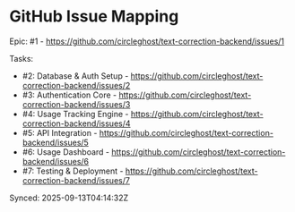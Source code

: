 # GitHub Issue Mapping

Epic: #1 - https://github.com/circleghost/text-correction-backend/issues/1

Tasks:
- #2: Database & Auth Setup - https://github.com/circleghost/text-correction-backend/issues/2
- #3: Authentication Core - https://github.com/circleghost/text-correction-backend/issues/3
- #4: Usage Tracking Engine - https://github.com/circleghost/text-correction-backend/issues/4
- #5: API Integration - https://github.com/circleghost/text-correction-backend/issues/5
- #6: Usage Dashboard - https://github.com/circleghost/text-correction-backend/issues/6
- #7: Testing & Deployment - https://github.com/circleghost/text-correction-backend/issues/7

Synced: 2025-09-13T04:14:32Z
